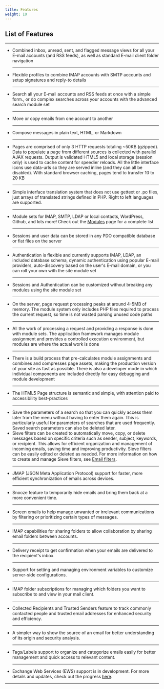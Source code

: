 ```yaml
---
title: Features
weight: 10
---
```

<h2>List of Features</h2>
<hr>
<ul>
    <li>
        Combined inbox, unread, sent, and flagged message views for all your E-mail accounts (and
        RSS feeds), as well as standard E-mail client folder navigation
    </li>
    <hr>
    <li>
        Flexible profiles to combine IMAP accounts with SMTP accounts and setup signatures and
        reply-to details
    </li>
    <hr>
    <li>
        Search all your E-mail accounts and RSS feeds at once with a simple form., or do complex searches across
        your accounts with the advanced search module set
    </li>
    <hr>
    <li>
        Move or copy emails from one account to another
    </li>
    <hr>
    <li>
        Compose messages in plain text, HTML, or Markdown
    </li>
    <hr>
    <li>
        Pages are comprised of only 3 HTTP requests totaling ~50KB (gzipped). Data to
        populate a page from different sources is collected with parallel AJAX
        requests. Output is validated HTML5 and local storage (session only) is used to
        cache content for speedier reloads. All the little interface icons use
        data-urls so they are served inline (and they can all be disabled). With
        standard browser caching, pages tend to transfer 10 to 20 KB
    </li>
    <hr>
    <li>
        Simple interface translation system that does not use gettext or .po files, just
        arrays of translated strings defined in PHP. Right to left languages are supported.
    </li>
    <hr>
    <li>
        Module sets for IMAP, SMTP, LDAP or local contacts, WordPress, Github,
        and lots more! Check out the <a href="/modules">Modules</a> page for a
        complete list
    </li>
    <hr>
    <li>
        Sessions and user data can be stored in any PDO compatible database or flat
        files on the server
    </li>
    <hr>
    <li>
        Authentication is flexible and currently supports IMAP, LDAP, an included
        database schema, dynamic authentication using popular E-mail providers,
        auto-discovery based on the user's E-mail domain, or you can roll your own with
        the site module set
    </li>
    <hr>
    <li>
        Sessions and Authentication can be customized without breaking any modules using
        the site module set
    </li>
    <hr>
    <li>
        On the server, page request processing peaks at around 4-5MB of memory. The module system only includes PHP
        files required to process the
        current request, so time is not wasted parsing unused code paths
    </li>
    <hr>
    <li>
        All the work of processing a request and providing a response is done with
        module sets. The application framework manages module assignment and provides a
        controlled execution environment, but modules are where the actual work is done
    </li>
    <hr>
    <li>
        There is a build process that pre-calculates module assignments and combines
        and compresses page assets, making the production version of your site as fast
        as possible. There is also a developer mode in which individual components are
        included directly for easy debugging and module development
    </li>
    <hr>
    <li>
        The HTML5 Page structure is semantic and simple, with attention paid to
        accessibility best-practices
    </li>
    <hr>
    <li>
        Save the parameters of a search so that you can quickly access them later from
        the menu without having to enter them again. This is particularly useful for parameters of
        searches that are used frequently. Saved search parameters can also be deleted later.
    </li>
    <li>
        Sieve filters can be created to automatically move, copy, or delete messages based on specific criteria such as sender, subject, keywords, or recipient. This allows for efficient organization and management of incoming emails, saving time and improving productivity. Sieve filters can be easily edited or deleted as needed. For more information on how to create and manage Sieve filters, see <a href="/email-filters">Email filters</a>.
    </li>
    <hr>
    <li>
        JMAP (JSON Meta Application Protocol) support for faster, more efficient synchronization of emails across devices.
    </li>
    <hr>
    <li>
        Snooze feature to temporarily hide emails and bring them back at a more convenient time.
    </li>
    <hr>
    <li>
        Screen emails to help manage unwanted or irrelevant communications by filtering or prioritizing certain types of messages.
    </li>
    <hr>
    <li>
        IMAP capabilities for sharing folders to allow collaboration by sharing email folders between accounts.
    </li>
    <hr>
    <li>
        Delivery receipt to get confirmation when your emails are delivered to the recipient's inbox.
    </li>
    <hr>
    <li>
        Support for setting and managing environment variables to customize server-side configurations.
    </li>
    <hr>
    <li>
        IMAP folder subscriptions for managing which folders you want to subscribe to and view in your mail client.
    </li>
    <hr>
    <li>
        Collected Recipients and Trusted Senders feature to track commonly contacted people and trusted email addresses for enhanced security and efficiency.
    </li>
    <hr>
    <li>
        A simpler way to show the source of an email for better understanding of its origin and security analysis.
    </li>
    <hr>
    <li>
        Tags/Labels support to organize and categorize emails easily for better management and quick access to relevant content.
    </li>
    <hr>
    <li>
        Exchange Web Services (EWS) support is in development. For more details and updates, check out the progress <a href="https://github.com/cypht-org/cypht/pull/1278">here</a>.
    </li>
</ul>
<hr>
